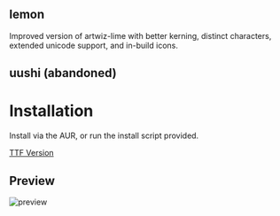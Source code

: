 

## lemon

Improved version of artwiz-lime with better kerning, distinct characters, extended unicode support, and in-build icons.

## uushi (abandoned)

# Installation

Install via the AUR, or run the install script provided.

[TTF Version](https://github.com/fennerm/artwiz-lemon-ttf)


## Preview
![preview](https://raw.githubusercontent.com/mxnkfish/fonts/master/icons_001.png)
